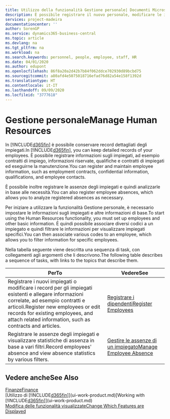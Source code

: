 ```yaml
---
title: Utilizzo della funzionalità Gestione personale| Documenti Microsoft
description: È possibile registrare il nuovo personale, modificare le informazioni sul personale esistente e registrare e analizzare le assenze.
services: project-madeira
documentationcenter: ''
author: SorenGP
ms.service: dynamics365-business-central
ms.topic: article
ms.devlang: na
ms.tgt_pltfrm: na
ms.workload: na
ms.search.keywords: personnel, people, employee, staff, HR
ms.date: 04/01/2020
ms.author: edupont
ms.openlocfilehash: 86f8a20a2d42b7b84f062ddce702930d89bcbd75
ms.sourcegitcommit: a80afd4e5075018716efad76d82a54e158f1392d
ms.translationtype: HT
ms.contentlocale: it-IT
ms.lasthandoff: 09/09/2020
ms.locfileid: "3777618"
---
```

# <a name="manage-human-resources"></a><span data-ttu-id="1fea8-103">Gestione personale</span><span class="sxs-lookup"><span data-stu-id="1fea8-103">Manage Human Resources</span></span>
<span data-ttu-id="1fea8-104">In [!INCLUDE[d365fin](includes/d365fin_md.md)] è possibile conservare record dettagliati degli impiegati.</span><span class="sxs-lookup"><span data-stu-id="1fea8-104">In [!INCLUDE[d365fin](includes/d365fin_md.md)], you can keep detailed records of your employees.</span></span> <span data-ttu-id="1fea8-105">È possibile registrare informazioni sugli impiegati, ad esempio contratti di impiego, informazioni riservate, qualifiche e contratti di impiegati ed eseguirne la manutenzione.</span><span class="sxs-lookup"><span data-stu-id="1fea8-105">You can register and maintain employee information, such as employment contracts, confidential information, qualifications, and employee contacts.</span></span>

<span data-ttu-id="1fea8-106">È possibile inoltre registrare le assenze degli impiegati e quindi analizzarle in base alle necessità.</span><span class="sxs-lookup"><span data-stu-id="1fea8-106">You can also register employee absences, which allows you to analyze registered absences as necessary.</span></span>

<span data-ttu-id="1fea8-107">Per iniziare a utilizzare la funzionalità Gestione personale, è necessario impostare le informazioni sugli impiegati e altre informazioni di base.</span><span class="sxs-lookup"><span data-stu-id="1fea8-107">To start using the Human Resources functionality, you must set up employees and other basic information.</span></span> <span data-ttu-id="1fea8-108">È quindi possibile associare diversi codici a un impiegato e quindi filtrare le informazioni per visualizzare impiegati specifici.</span><span class="sxs-lookup"><span data-stu-id="1fea8-108">You can then associate various codes to an employee, which allows you to filter information for specific employees.</span></span>

<span data-ttu-id="1fea8-109">Nella tabella seguente viene descritta una sequenza di task, con collegamenti agli argomenti che li descrivono.</span><span class="sxs-lookup"><span data-stu-id="1fea8-109">The following table describes a sequence of tasks, with links to the topics that describe them.</span></span>

| <span data-ttu-id="1fea8-110">Per</span><span class="sxs-lookup"><span data-stu-id="1fea8-110">To</span></span> | <span data-ttu-id="1fea8-111">Vedere</span><span class="sxs-lookup"><span data-stu-id="1fea8-111">See</span></span> |
| --- | --- |
| <span data-ttu-id="1fea8-112">Registrare i nuovi impiegati o modificare i record per gli impiegati esistenti e allegare informazioni correlate, ad esempio contratti e articoli.</span><span class="sxs-lookup"><span data-stu-id="1fea8-112">Register new employees or edit records for existing employees, and attach related information, such as contracts and articles.</span></span> |[<span data-ttu-id="1fea8-113">Registrare i dipendenti</span><span class="sxs-lookup"><span data-stu-id="1fea8-113">Register Employees</span></span>](hr-how-register-employees.md) |
| <span data-ttu-id="1fea8-114">Registrare le assenze degli impiegati e visualizzare statistiche di assenza in base a vari filtri.</span><span class="sxs-lookup"><span data-stu-id="1fea8-114">Record employees' absence and view absence statistics by various filters.</span></span> |[<span data-ttu-id="1fea8-115">Gestire le assenze di un impiegato</span><span class="sxs-lookup"><span data-stu-id="1fea8-115">Manage Employee Absence</span></span>](hr-how-manage-absence.md) |

## <a name="see-also"></a><span data-ttu-id="1fea8-116">Vedere anche</span><span class="sxs-lookup"><span data-stu-id="1fea8-116">See Also</span></span>
[<span data-ttu-id="1fea8-117">Finanze</span><span class="sxs-lookup"><span data-stu-id="1fea8-117">Finance</span></span>](finance.md)  
<span data-ttu-id="1fea8-118">[Utilizzo di [!INCLUDE[d365fin](includes/d365fin_md.md)]](ui-work-product.md)</span><span class="sxs-lookup"><span data-stu-id="1fea8-118">[Working with [!INCLUDE[d365fin](includes/d365fin_md.md)]](ui-work-product.md)</span></span>  
[<span data-ttu-id="1fea8-119">Modifica delle funzionalità visualizzate</span><span class="sxs-lookup"><span data-stu-id="1fea8-119">Change Which Features are Displayed</span></span>](ui-experiences.md)        
